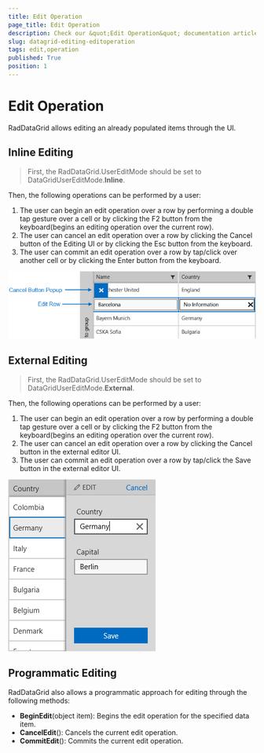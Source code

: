 ```yaml
---
title: Edit Operation
page_title: Edit Operation
description: Check our &quot;Edit Operation&quot; documentation article for RadDataGrid for UWP control.
slug: datagrid-editing-editoperation
tags: edit,operation
published: True
position: 1
---
```


# Edit Operation

RadDataGrid allows editing an already populated items through the UI.

## Inline Editing

>First, the RadDataGrid.UserEditMode should be set to DataGridUserEditMode.**Inline**. 

Then, the following operations can be performed by a user:

1. The user can begin an edit operation over a row by performing a double tap gesture over a cell or by clicking the F2 button from the keyboard(begins an editing operation over the current row).
1. The user can cancel an edit operation over a row by clicking the Cancel button of the Editing UI or by clicking the Esc button from the keyboard. 
1. The user can commit an edit operation over a row by tap/click over another cell or by clicking the Enter button from the keyboard.

![EditingUI](images/editingui.png)

## External Editing

>First, the RadDataGrid.UserEditMode should be set to DataGridUserEditMode.**External**. 

Then, the following operations can be performed by a user:

1. The user can begin an edit operation over a row by performing a double tap gesture over a cell or by clicking the F2 button from the keyboard(begins an editing operation over the current row).
1. The user can cancel an edit operation over a row by clicking the Cancel button in the external editor UI. 
1. The user can commit an edit operation over a row by tap/click the Save button in the external editor UI.

![EditingUI](images/grid-edit-external-mode.png)

## Programmatic Editing

RadDataGrid also allows a programmatic approach for editing through the following methods:

* **BeginEdit**(object item): Begins the edit operation for the specified data item.
* **CancelEdit**(): Cancels the current edit operation.
* **CommitEdit**(): Commits the current edit operation.